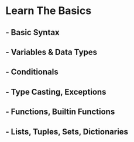 # Learn The Basics

## - Basic Syntax

## - Variables & Data Types

## - Conditionals

## - Type Casting, Exceptions

## - Functions, Builtin Functions

## - Lists, Tuples, Sets, Dictionaries
